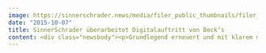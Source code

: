 ```yaml
---
image: https://sinnerschrader.news/media/filer_public_thumbnails/filer_public/2e/b7/2eb74d4f-22fb-4421-b516-2f8b3c94e857/pm-becks-720x450.png__480x288_q85_crop_subsampling-2_upscale.jpg
date: "2015-10-07"
title: SinnerSchrader überarbeitet Digitalauftritt von Beck’s
content: <div class="newsbody"><p>Grundlegend erneuert und mit klarem mobilen Fokus - so präsentiert sich Beck’s ab sofort im Netz. Die im responsive Design gestaltete www.becks.de richtet sich insbesondere an die Nutzer von Smartphones und Tablets. Sie machen inzwischen die Mehrheit aller Besucher aus, die mit der Marke der Brauerei-Gruppe Anheuser-Busch InBev digital interagieren.</p><p>Auf <a href="http&#58;//www.becks.de/">www.becks.de</a> erhalten Interessierte alle Informationen zu den verschiedenen Biersorten, der Unternehmensgeschichte sowie zu allen großen, markenrelevanten Themen wie z.B. Musikfestivals. Die Seite dient zudem als Plattform, auf der Inhalte der verschiedenen Marken noch einmal gebündelt erlebbar werden. </p><p>Die übersichtliche Onepager-Struktur ermöglicht den Nutzern die schnelle Navigation und schafft immer neue Berührungspunkte mit der Marke. SinnerSchrader betreut Beck’s seit zwei Jahren. Der Aufgabenbereich umfasst neben dem digitalen Markenauftritt von Beck’s, die Betreuung aller Online-Kanäle und die digitale Aktivierung von Markenkampagnen. </p><p><a class="news-backlink" href="/de/"><svg class="svg-ico svg-ico--arrow-left"><use xlink&#58;href="#arrow-down"></use></svg>Zurück zur Presse Übersicht</a></p></div>
---
```

